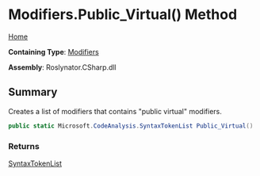 # Modifiers\.Public\_Virtual\(\) Method

[Home](../../../../README.md)

**Containing Type**: [Modifiers](../README.md)

**Assembly**: Roslynator\.CSharp\.dll

## Summary

Creates a list of modifiers that contains "public virtual" modifiers\.

```csharp
public static Microsoft.CodeAnalysis.SyntaxTokenList Public_Virtual()
```

### Returns

[SyntaxTokenList](https://docs.microsoft.com/en-us/dotnet/api/microsoft.codeanalysis.syntaxtokenlist)

